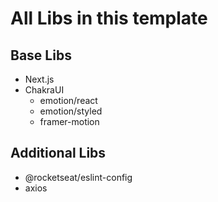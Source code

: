 # All Libs in this template

## Base Libs

- Next.js
- ChakraUI
  - emotion/react
  - emotion/styled
  - framer-motion

## Additional Libs

- @rocketseat/eslint-config
- axios
